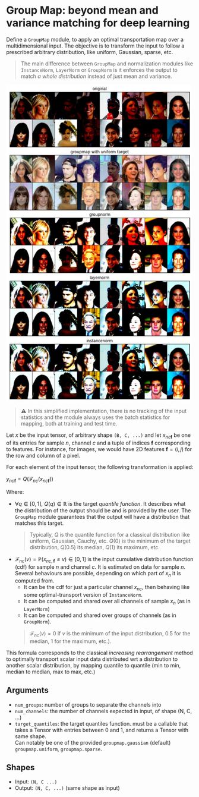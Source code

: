 # Group Map: beyond mean and variance matching for deep learning

Define a `GroupMap` module, to apply an optimal transportation map over a multidimensional input. The objective is to transform the input to follow a prescribed arbitrary distribution, like uniform, Gaussian, sparse, etc. 

> The main difference between `GroupMap` and normalization modules like `InstanceNorm`, `LayerNorm` or `GroupNorm` is it enforces the output to match _a whole distribution_ instead of just mean and variance.

<img src="groupmap.jpg" width="500">


> :warning: In this simplified implementation, there is no tracking of the input statistics and the module always uses the batch statistics for mapping, both at training and test time. 


Let $x$ be the input tensor, of arbitrary shape `(B, C, ...)` and let $x_{nc\boldsymbol{f}}$ be one of its entries for sample $n$, channel $c$ and a tuple of indices $\boldsymbol{f}$ corresponding to features. For instance, for images, we would have 2D features $\boldsymbol{f}=(i,j)$ for the row and column of a pixel. 

For each element of the input tensor, the following transformation is applied:

$y_{nc\boldsymbol{f}}=\mathit{Q}\left(\mathcal{F}_{nc}\left(x_{nc\boldsymbol{f}}\right)\right)$

Where:  
* $\forall q\in[0, 1],~\mathit{Q}(q)\in\mathbb{R}$ is the target _quantile function_. It describes what the distribution of the output should be and is provided by the user. The `GroupMap` module guarantees that the output will have a distribution that matches this target.
    > Typically, $\mathit{Q}$ is the quantile function for a classical distribution like uniform, Gaussian, Cauchy, etc.
    $\mathit{Q}(0)$ is the minimum of the target distribution, $\mathit{Q}(0.5)$ its median, $\mathit{Q}(1)$ its maximum, etc.
* $\mathcal{F}_{nc}(v)=\mathbb{P}(x_{nc,\boldsymbol{f}}\leq v)\in[0, 1]$  is the input cumulative distribution function (cdf) for sample $n$ and channel $c$.
   It is estimated on data for sample $n$. Several behaviours are possible, depending on which part of $x_n$ it is computed from.
   * It can be the cdf for just a particular channel $x_{nc}$, then behaving like some optimal-transport version of `InstanceNorm`.
   * It can be computed and shared over all channels of sample $x_n$  (as in `LayerNorm`)
   * It can be computed and shared over groups of channels (as in `GroupNorm`).
    > $\mathcal{F}_{nc}(v)=0$ if $v$ is the minimum of the input distribution, $0.5$ for the median, $1$ for the maximum, etc.).  


This formula corresponds to the classical _increasing rearrangement_ method to optimally transport scalar input data distributed wrt a distribution to another scalar distribution, by mapping quantile to quantile (min to min, median to median, max to max, etc.)  

## Arguments
* `num_groups`: number of groups to separate the channels into
* `num_channels`: the number of channels expected in input, of shape (N, C, ...)
* `target_quantiles`: the target quantiles function. must be a callable that takes a Tensor with entries between 0 and 1, and returns a Tensor with same shape.  
Can notably be one of the provided `groupmap.gaussian` (default) `groupmap.uniform`, `groupmap.sparse`.

## Shapes
* Input: `(N, C ...)`
* Output: `(N, C, ...)` (same shape as input)
